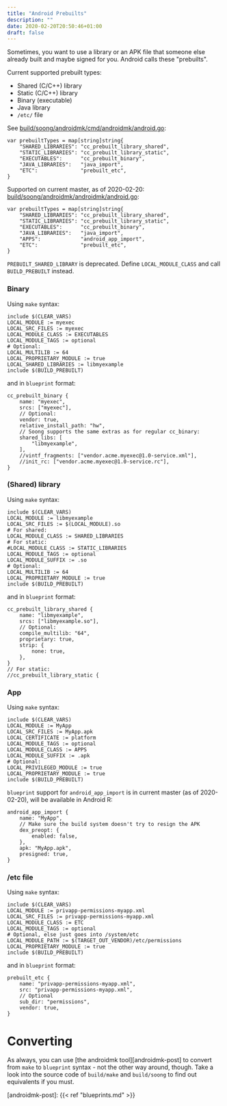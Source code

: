 ```yaml
---
title: "Android Prebuilts"
description: ""
date: 2020-02-20T20:50:46+01:00
draft: false
---
```


Sometimes, you want to use a library or an APK file that someone else already
built and maybe signed for you. Android calls these "prebuilts".

Current supported prebuilt types:
- Shared (C/C++) library
- Static (C/C++) library
- Binary (executable)
- Java library
- `/etc/` file

See [build/soong/androidmk/cmd/androidmk/android.go][androidmk-q]:
```
var prebuiltTypes = map[string]string{
    "SHARED_LIBRARIES": "cc_prebuilt_library_shared",
    "STATIC_LIBRARIES": "cc_prebuilt_library_static",
    "EXECUTABLES":      "cc_prebuilt_binary",
    "JAVA_LIBRARIES":   "java_import",
    "ETC":              "prebuilt_etc",
}
```
Supported on current master, as of 2020-02-20:  
[build/soong/androidmk/androidmk/android.go][androidmk-q]:
```
var prebuiltTypes = map[string]string{
    "SHARED_LIBRARIES": "cc_prebuilt_library_shared",
    "STATIC_LIBRARIES": "cc_prebuilt_library_static",
    "EXECUTABLES":      "cc_prebuilt_binary",
    "JAVA_LIBRARIES":   "java_import",
    "APPS":             "android_app_import",
    "ETC":              "prebuilt_etc",
}
```

<div class="message">
<code>PREBUILT_SHARED_LIBRARY</code> is deprecated. Define
<code>LOCAL_MODULE_CLASS</code> and call <code>BUILD_PREBUILT</code> instead.
</div>

### Binary
Using `make` syntax:
```
include $(CLEAR_VARS)
LOCAL_MODULE := myexec
LOCAL_SRC_FILES := myexec
LOCAL_MODULE_CLASS := EXECUTABLES
LOCAL_MODULE_TAGS := optional
# Optional:
LOCAL_MULTILIB := 64
LOCAL_PROPRIETARY_MODULE := true
LOCAL_SHARED_LIBRARIES := libmyexample
include $(BUILD_PREBUILT)
```
and in `blueprint` format:
```
cc_prebuilt_binary {
    name: "myexec",
    srcs: ["myexec"],
    // Optional:
    vendor: true,
    relative_install_path: "hw",
    // Soong supports the same extras as for regular cc_binary:
    shared_libs: [
        "libmyexample",
    ],
    //vintf_fragments: ["vendor.acme.myexec@1.0-service.xml"],
    //init_rc: ["vendor.acme.myexec@1.0-service.rc"],
}
```

### (Shared) library
Using `make` syntax:
```
include $(CLEAR_VARS)
LOCAL_MODULE := libmyexample
LOCAL_SRC_FILES := $(LOCAL_MODULE).so
# For shared:
LOCAL_MODULE_CLASS := SHARED_LIBRARIES
# For static:
#LOCAL_MODULE_CLASS := STATIC_LIBRARIES
LOCAL_MODULE_TAGS := optional
LOCAL_MODULE_SUFFIX := .so
# Optional:
LOCAL_MULTILIB := 64
LOCAL_PROPRIETARY_MODULE := true
include $(BUILD_PREBUILT)
```
and in `blueprint` format:
```
cc_prebuilt_library_shared {
    name: "libmyexample",
    srcs: ["libmyexample.so"],
    // Optional:
    compile_multilib: "64",
    proprietary: true,
    strip: {
        none: true,
    },
}
// For static:
//cc_prebuilt_library_static {
```

### App
Using `make` syntax:
```
include $(CLEAR_VARS)
LOCAL_MODULE := MyApp
LOCAL_SRC_FILES := MyApp.apk
LOCAL_CERTIFICATE := platform
LOCAL_MODULE_TAGS := optional
LOCAL_MODULE_CLASS := APPS
LOCAL_MODULE_SUFFIX := .apk
# Optional:
LOCAL_PRIVILEGED_MODULE := true
LOCAL_PROPRIETARY_MODULE := true
include $(BUILD_PREBUILT)
```
`blueprint` support for `android_app_import` is in current master (as of
2020-02-20), will be available in Android R:
```
android_app_import {
    name: "MyApp",
    // Make sure the build system doesn't try to resign the APK
    dex_preopt: {
        enabled: false,
    },
    apk: "MyApp.apk",
    presigned: true,
}
```

### /etc file
Using `make` syntax:
```
include $(CLEAR_VARS)
LOCAL_MODULE := privapp-permissions-myapp.xml
LOCAL_SRC_FILES := privapp-permissions-myapp.xml
LOCAL_MODULE_CLASS := ETC
LOCAL_MODULE_TAGS := optional
# Optional, else just goes into /system/etc
LOCAL_MODULE_PATH := $(TARGET_OUT_VENDOR)/etc/permissions
LOCAL_PROPRIETARY_MODULE := true
include $(BUILD_PREBUILT)
```
and in `blueprint` format:
```
prebuilt_etc {
    name: "privapp-permissions-myapp.xml",
    src: "privapp-permissions-myapp.xml",
    // Optional
    sub_dir: "permissions",
    vendor: true,
}
```

# Converting
As always, you can use [the androidmk tool][androidmk-post] to convert from
`make` to `blueprint` syntax - not the other way around, though. Take a look
into the source code of `build/make` and `build/soong` to find out equivalents
if you must.

[androidmk-q]: https://android.googlesource.com/platform/build/soong/+/refs/tags/android-10.0.0_r29/androidmk/cmd/androidmk/android.go#931
[androidmk-master]: https://android.googlesource.com/platform/build/soong/+/988414c2cf6bfb868df7d402e0bf825d6fd44cc8/androidmk/androidmk/android.go#934
[androidmk-post]: {{< ref "blueprints.md" >}}
